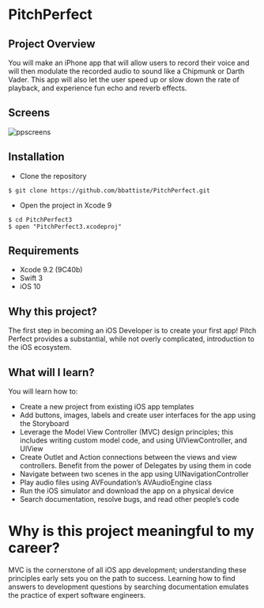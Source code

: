 # PitchPerfect

## Project Overview

You will make an iPhone app that will allow users to record their voice and will then modulate the recorded audio to sound like a Chipmunk or Darth Vader. This app will also let the user speed up or slow down the rate of playback, and experience fun echo and reverb effects.

## Screens

![ppscreens](https://user-images.githubusercontent.com/20981744/49255022-15e39a00-f3e8-11e8-95d1-77e0a8d46f80.png)

## Installation
- Clone the repository
```
$ git clone https://github.com/bbattiste/PitchPerfect.git
```
- Open the project in Xcode 9
```
$ cd PitchPerfect3
$ open "PitchPerfect3.xcodeproj"
```

## Requirements
- Xcode 9.2 (9C40b)
- Swift 3
- iOS 10

## Why this project?

The first step in becoming an iOS Developer is to create your first app! Pitch Perfect provides a substantial, while not overly complicated, introduction to the iOS ecosystem.

## What will I learn?

You will learn how to:

<ul>
<li>Create a new project from existing iOS app templates</li>
<li>Add buttons, images, labels and create user interfaces for the app using the Storyboard</li>
<li>Leverage the Model View Controller (MVC) design principles; this includes writing custom model code, and using UIViewController, and UIView</li>
<li>Create Outlet and Action connections between the views and view controllers. Benefit from the power of Delegates by using them in code</li>
<li>Navigate between two scenes in the app using UINavigationController</li>
<li>Play audio files using AVFoundation’s AVAudioEngine class</li>
<li>Run the iOS simulator and download the app on a physical device</li>
<li>Search documentation, resolve bugs, and read other people’s code</li>
</ul>
  
# Why is this project meaningful to my career?

MVC is the cornerstone of all iOS app development; understanding these principles early sets you on the path to success. Learning how to find answers to development questions by searching documentation emulates the practice of expert software engineers.
  
  
